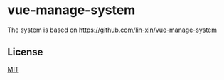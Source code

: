 # vue-manage-system

The system is based on
https://github.com/lin-xin/vue-manage-system

## License

[MIT](https://github.com/lin-xin/vue-manage-system/blob/master/LICENSE)
